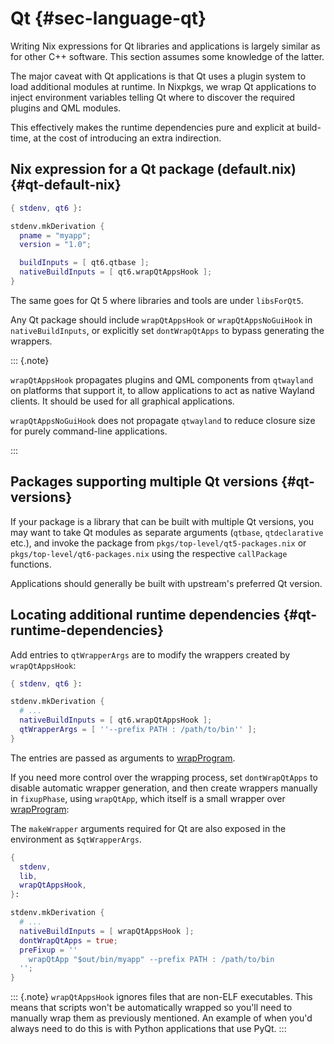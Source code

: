 # Qt {#sec-language-qt}

Writing Nix expressions for Qt libraries and applications is largely similar as for other C++ software.
This section assumes some knowledge of the latter.

The major caveat with Qt applications is that Qt uses a plugin system to load additional modules at runtime.
In Nixpkgs, we wrap Qt applications to inject environment variables telling Qt where to discover the required plugins and QML modules.

This effectively makes the runtime dependencies pure and explicit at build-time, at the cost of introducing
an extra indirection.

## Nix expression for a Qt package (default.nix) {#qt-default-nix}

```nix
{ stdenv, qt6 }:

stdenv.mkDerivation {
  pname = "myapp";
  version = "1.0";

  buildInputs = [ qt6.qtbase ];
  nativeBuildInputs = [ qt6.wrapQtAppsHook ];
}
```

The same goes for Qt 5 where libraries and tools are under `libsForQt5`.

Any Qt package should include `wrapQtAppsHook` or `wrapQtAppsNoGuiHook` in `nativeBuildInputs`, or explicitly set `dontWrapQtApps` to bypass generating the wrappers.

::: {.note}

`wrapQtAppsHook` propagates plugins and QML components from `qtwayland` on platforms that support it, to allow applications to act as native Wayland clients. It should be used for all graphical applications.

`wrapQtAppsNoGuiHook` does not propagate `qtwayland` to reduce closure size for purely command-line applications.

:::

## Packages supporting multiple Qt versions {#qt-versions}

If your package is a library that can be built with multiple Qt versions, you may want to take Qt modules as separate arguments (`qtbase`, `qtdeclarative` etc.), and invoke the package from `pkgs/top-level/qt5-packages.nix` or `pkgs/top-level/qt6-packages.nix` using the respective `callPackage` functions.

Applications should generally be built with upstream's preferred Qt version.

## Locating additional runtime dependencies {#qt-runtime-dependencies}

Add entries to `qtWrapperArgs` are to modify the wrappers created by
`wrapQtAppsHook`:

```nix
{ stdenv, qt6 }:

stdenv.mkDerivation {
  # ...
  nativeBuildInputs = [ qt6.wrapQtAppsHook ];
  qtWrapperArgs = [ ''--prefix PATH : /path/to/bin'' ];
}
```

The entries are passed as arguments to [wrapProgram](#fun-wrapProgram).

If you need more control over the wrapping process, set `dontWrapQtApps` to disable automatic wrapper generation,
and then create wrappers manually in `fixupPhase`, using `wrapQtApp`, which itself is a small wrapper over [wrapProgram](#fun-wrapProgram):

The `makeWrapper` arguments required for Qt are also exposed in the environment as `$qtWrapperArgs`.

```nix
{
  stdenv,
  lib,
  wrapQtAppsHook,
}:

stdenv.mkDerivation {
  # ...
  nativeBuildInputs = [ wrapQtAppsHook ];
  dontWrapQtApps = true;
  preFixup = ''
    wrapQtApp "$out/bin/myapp" --prefix PATH : /path/to/bin
  '';
}
```

::: {.note}
`wrapQtAppsHook` ignores files that are non-ELF executables.
This means that scripts won't be automatically wrapped so you'll need to manually wrap them as previously mentioned.
An example of when you'd always need to do this is with Python applications that use PyQt.
:::
